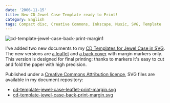 ```yaml
---
date: '2006-11-15'
title: New CD Jewel Case Template ready to Print!
category: English
tags: Compact disc, Creative Commons, Inkscape, Music, SVG, Template
---
```


![cd-template-jewel-case-back-print-margin1]({attach}cd-template-jewel-case-back-print-margin1.png)

I've added two new documents to my [CD Templates for Jewel Case in SVG]({filename}/2006/cd-templates-for-jewel-case-in-svg.md). The new versions are [a leaflet]({attach}cd-template-jewel-case-leaflet-print-margin.svg) and [a back cover]({attach}cd-template-jewel-case-back-print-margin.svg) with margin markers only. This version is designed for final printing: thanks to markers it's easy to cut and fold the paper with high precision.

Published under a [Creative Commons Attribution licence](https://creativecommons.org/licenses/by/2.5/), SVG files are available in my document repository:

- [cd-template-jewel-case-leaflet-print-margin.svg]({attach}cd-template-jewel-case-leaflet-print-margin.svg)
- [cd-template-jewel-case-back-print-margin.svg]({attach}cd-template-jewel-case-back-print-margin.svg)
